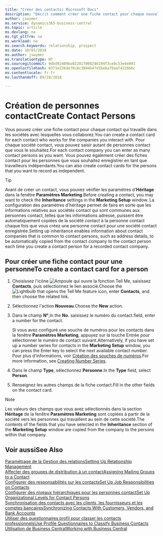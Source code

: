 ```yaml
---
title: "Créer des contacts| Microsoft Docs"
description: "Décrit comment créer une fiche contact pour chaque nouvelle personne ou nouveau prospect avec lequel vous collaborez ou entretenez des relations professionnelles."
author: jswymer
ms.service: dynamics365-business-central
ms.topic: article
ms.devlang: na
ms.tgt_pltfrm: na
ms.workload: na
ms.search.keywords: relationship, prospect
ms.date: 10/01/2018
ms.author: jswymer
ms.translationtype: HT
ms.sourcegitcommit: 9dbd92409ba02281f008246194f3ce0c53e4e001
ms.openlocfilehash: 0371e226de78c8c3894b47e5bebaf0aaf422666c
ms.contentlocale: fr-fr
ms.lasthandoff: 09/28/2018

---
```

# <a name="create-contact-persons"></a><span data-ttu-id="95723-103">Création de personnes contact</span><span class="sxs-lookup"><span data-stu-id="95723-103">Create Contact Persons</span></span>
<span data-ttu-id="95723-104">Vous pouvez créer une fiche contact pour chaque contact qui travaille dans les sociétés avec lesquelles vous collaborez.</span><span class="sxs-lookup"><span data-stu-id="95723-104">You can create a contact card for each contact who works for the companies you interact with.</span></span> <span data-ttu-id="95723-105">Pour chaque société contact, vous pouvez saisir autant de personnes contact que vous le souhaitez.</span><span class="sxs-lookup"><span data-stu-id="95723-105">For each contact company you can enter as many contact persons as you want.</span></span> <span data-ttu-id="95723-106">Vous pouvez également créer des fiches contact pour les personnes que vous souhaitez enregistrer en tant que travailleurs indépendants.</span><span class="sxs-lookup"><span data-stu-id="95723-106">You can also create contact cards for the persons that you want to record as independent.</span></span>

> [!TIP]  
>   <span data-ttu-id="95723-107">Avant de créer un contact, vous pouvez vérifier les paramètres d'**Héritage** dans la fenêtre **Paramètres Marketing**.</span><span class="sxs-lookup"><span data-stu-id="95723-107">Before creating a contact, you may want to check the **Inheritance** settings in the **Marketing Setup** window.</span></span> <span data-ttu-id="95723-108">La configuration des paramètres d'héritage permet de faire en sorte que les informations relatives aux sociétés contact qui sont communes aux personnes contact, telles que les informations adresse, puissent être automatiquement copiées de la société contact à la personne contact chaque fois que vous créez une personne contact pour une société contact enregistrée.</span><span class="sxs-lookup"><span data-stu-id="95723-108">Setting up inheritance enables information about contact companies that is common to contact persons, such as address details, to be automatically copied from the contact company to the contact person each time you create a contact person for a recorded contact company.</span></span>

## <a name="to-create-a-contact-card-for-a-person"></a><span data-ttu-id="95723-109">Pour créer une fiche contact pour une personne</span><span class="sxs-lookup"><span data-stu-id="95723-109">To create a contact card for a person</span></span>
1. <span data-ttu-id="95723-110">Choisissez l'icône ![Ampoule qui ouvre la fonction Tell Me](media/ui-search/search_small.png "Dites-moi ce que vous voulez faire"), saisissez **Contacts**, puis sélectionnez le lien associé.</span><span class="sxs-lookup"><span data-stu-id="95723-110">Choose the ![Lightbulb that opens the Tell Me feature](media/ui-search/search_small.png "Tell me what you want to do") icon, enter **Contacts**, and then choose the related link.</span></span>
2. <span data-ttu-id="95723-111">Sélectionnez l'action **Nouveau**.</span><span class="sxs-lookup"><span data-stu-id="95723-111">Choose the **New** action.</span></span>
3. <span data-ttu-id="95723-112">Dans le champ **N°**,</span><span class="sxs-lookup"><span data-stu-id="95723-112">In the **No.**</span></span> <span data-ttu-id="95723-113">saisissez le numéro du contact.</span><span class="sxs-lookup"><span data-stu-id="95723-113">field, enter a number for the contact.</span></span>

    <span data-ttu-id="95723-114">Si vous avez configuré une souche de numéros pour les contacts dans la fenêtre **Paramètres Marketing**, appuyez sur la touche Entrée pour sélectionner le numéro de contact suivant.</span><span class="sxs-lookup"><span data-stu-id="95723-114">Alternatively, if you have set up a number series for contacts in the **Marketing Setup** window, you can press the Enter key to select the next available contact number.</span></span> <span data-ttu-id="95723-115">Pour plus d'informations, voir [Création des souches de numéros](ui-create-number-series.md).</span><span class="sxs-lookup"><span data-stu-id="95723-115">For more information, see [Creating Number Series](ui-create-number-series.md).</span></span>
4. <span data-ttu-id="95723-116">Dans le champ **Type**, sélectionnez **Personne**.</span><span class="sxs-lookup"><span data-stu-id="95723-116">In the **Type** field, select **Person**.</span></span>
5. <span data-ttu-id="95723-117">Renseignez les autres champs de la fiche contact.</span><span class="sxs-lookup"><span data-stu-id="95723-117">Fill in the other fields on the contact card.</span></span>

> [!NOTE]  
>   <span data-ttu-id="95723-118">Les valeurs des champs que vous avez sélectionnés dans la section **Héritage** de la fenêtre **Paramètres Marketing** sont copiées à partir de la société vers les personnes qui travaillent au sein de cette société.</span><span class="sxs-lookup"><span data-stu-id="95723-118">The contents of the fields that you have selected in the **Inheritance** section of the **Marketing Setup** window are copied from the company to the persons within that company.</span></span>

## <a name="see-also"></a><span data-ttu-id="95723-119">Voir aussi</span><span class="sxs-lookup"><span data-stu-id="95723-119">See Also</span></span>
[<span data-ttu-id="95723-120">Paramétrage de la Gestion des relations</span><span class="sxs-lookup"><span data-stu-id="95723-120">Setting Up Relationship Management</span></span>](marketing-setup-marketing.md)  
[<span data-ttu-id="95723-121">Affecter des groupes de distribution à un contact</span><span class="sxs-lookup"><span data-stu-id="95723-121">Assigning Mailing Groups to a Contact</span></span>](marketing-mailing-groups.md#AssignMailGroupContact)  
[<span data-ttu-id="95723-122">Configurer des responsabilités sur les contacts</span><span class="sxs-lookup"><span data-stu-id="95723-122">Set Up Job Responsibilities on Contacts</span></span>](marketing-job-responsibilities.md)  
[<span data-ttu-id="95723-123">Configurer des niveaux hiérarchiques pour les personnes contact</span><span class="sxs-lookup"><span data-stu-id="95723-123">Set Up Organizational Levels for Contact Persons</span></span>](marketing-organizational-levels.md)  
[<span data-ttu-id="95723-124">Synchronisation des contacts avec les clients, les fournisseurs et les comptes bancaires</span><span class="sxs-lookup"><span data-stu-id="95723-124">Synchronizing Contacts With Customers, Vendors, and Bank Accounts</span></span>](marketing-synchronize-contacts-customers-vendors-bank-accounts.md)  
[<span data-ttu-id="95723-125">Utiliser des questionnaires profil pour classer les contacts professionnels</span><span class="sxs-lookup"><span data-stu-id="95723-125">Use Profile Questionnaires to Classify Business Contacts</span></span>](marketing-create-contact-profile-questionnaire.md)  
[<span data-ttu-id="95723-126">Utilisation de Business Central</span><span class="sxs-lookup"><span data-stu-id="95723-126">Working with Business Central</span></span>](ui-work-product.md)  

